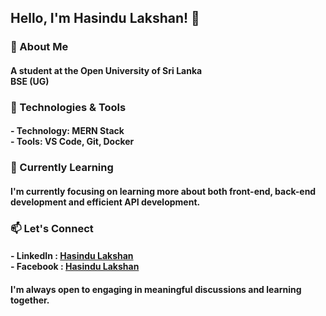 ## Hello, I'm Hasindu Lakshan! 👋

### 🚀 About Me
#### A student at the Open University of Sri Lanka<br>BSE (UG)

### 🔧 Technologies & Tools
#### - Technology: MERN Stack<br>- Tools: VS Code, Git, Docker

### 🌱 Currently Learning
#### I'm currently focusing on learning more about both front-end, back-end development and efficient API development.

### 📫 Let's Connect
#### - LinkedIn    : [Hasindu Lakshan](https://www.linkedin.com/in/hasindulakshan/)<br>- Facebook : [Hasindu Lakshan](https://www.facebook.com/hasindu.lakshan.1272)

#### I'm always open to engaging in meaningful discussions and learning together.

